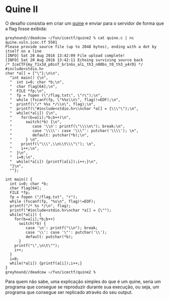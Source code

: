 # Quine II

O desafio consistia em criar um [quine](https://en.wikipedia.org/wiki/Quine_(computing)) e enviar para o servidor de forma que a flag fosse exibida:

```
greyhound//deadcow ~/fun/icectf/quine2 % cat quine.c | nc quine.vuln.icec.tf 5501
Please provide source file (up to 2048 bytes), ending with a dot by itself on a line
[INFO] Sat 20 Aug 2016 13:42:09 File upload complete!
[INFO] Sat 20 Aug 2016 13:42:11 Echoing surviving source back
/* IceCTF{my_f1x3d_p0inT_br1nGs_alL_th3_n00bs_t0_th3_y4rD} */
#include<stdio.h>
char *a[] = {"\"};\n\n",
  "int main() {\n",
  "  int i=0; char *b;\n",
  "  char flag[64];\n",
  "  FILE *fp;\n",
  "  fp = fopen (\"/flag.txt\", \"r\");\n",
  "  while (fscanf(fp, \"%%s\\n\", flag)!=EOF);\n",
  "  printf(\"/* %%s */\\n\", flag);\n",
  "  printf(\"#include<stdio.h>\\nchar *a[] = {\\\"\");\n",
  "  while(*a[i]) {\n",
  "    for(b=a[i];*b;b++)\n",
  "      switch(*b) {\n",
  "         case '\\n': printf(\"\\\\n\"); break;\n",
  "         case '\\\\': case '\\\"': putchar('\\\\'); \n",
  "         default: putchar(*b);\n",
  "      } \n",
  "    printf(\"\\\",\\n\\t\\\"\"); \n",
  "    i++;\n",
  "  }\n",
  "  i=0;\n",
  "  while(*a[i]) {printf(a[i]);i++;}\n",
  "}\n",
  ""};

int main() {
  int i=0; char *b;
  char flag[64];
  FILE *fp;
  fp = fopen ("/flag.txt", "r");
  while (fscanf(fp, "%s\n", flag)!=EOF);
  printf("/* %s */\n", flag);
  printf("#include<stdio.h>\nchar *a[] = {\"");
  while(*a[i]) {
    for(b=a[i];*b;b++)
      switch(*b) {
         case '\n': printf("\\n"); break;
         case '\\': case '\"': putchar('\\');
         default: putchar(*b);
      }
    printf("\",\n\t\"");
    i++;
  }
  i=0;
  while(*a[i]) {printf(a[i]);i++;}
}
greyhound//deadcow ~/fun/icectf/quine2 %
```

Para quem não sabe, uma explicação simples do que é um quine, seria um programa que consegue se reproduzir durante sua execução, ou seja, um programa que consegue ser replicado através do seu output.

